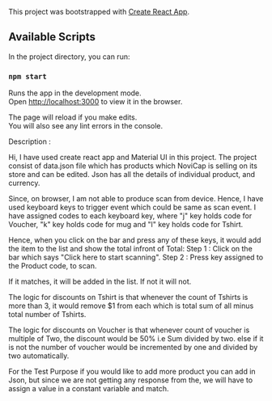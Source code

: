 This project was bootstrapped with [Create React App](https://github.com/facebook/create-react-app).

## Available Scripts

In the project directory, you can run:

### `npm start`

Runs the app in the development mode.<br>
Open [http://localhost:3000](http://localhost:3000) to view it in the browser.

The page will reload if you make edits.<br>
You will also see any lint errors in the console.

Description :

Hi, I have used create react app and Material UI in this project. The project consist of data.json file which has products which NoviCap is selling on its store and can be edited. Json has all the details of individual product, and currency.

Since, on browser, I am not able to produce scan from device. Hence, I have used keyboard keys to trigger event which could be same as scan event. I have assigned codes to each keyboard key, where "j" key holds code for Voucher, "k" key holds code for mug and "l" key holds code for Tshirt.

Hence, when you click on the bar and press any of these keys, it would add the item to the list and show the total infront of Total: Step 1 : Click on the bar which says "Click here to start scanning". Step 2 : Press key assigned to the Product code, to scan.

If it matches, it will be added in the list. If not it will not.

The logic for discounts on Tshirt is that whenever the count of Tshirts is more than 3, it would remove $1 from each which is total sum of all minus total number of Tshirts.

The logic for discounts on Voucher is that whenever count of voucher is multiple of Two, the discount would be 50% i.e Sum divided by two. else if it is not the number of voucher would be incremented by one and divided by two automatically.

For the Test Purpose if you would like to add more product you can add in Json, but since we are not getting any response from the, we will have to assign a value in a constant variable and match.
